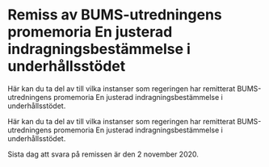# Remiss av BUMS-utredningens promemoria En justerad indragningsbestämmelse i underhållsstödet

Här kan du ta del av till vilka instanser som regeringen har remitterat BUMS-utredningens promemoria En justerad indragningsbestämmelse i underhållsstödet.

Här kan du ta del av till vilka instanser som regeringen har remitterat BUMS-utredningens promemoria En justerad indragningsbestämmelse i underhållsstödet.

Sista dag att svara på remissen är den 2 november 2020.
